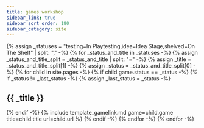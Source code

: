 ```yaml
---
title: games workshop
sidebar_link: true
sidebar_sort_order: 180
sidebar_category: site
---
```

{% assign _statuses = "testing=In Playtesting,idea=Idea Stage,shelved=On The Shelf" | split: "," -%}
{% for _status_and_title in _statuses -%}
{%   assign _status_and_title_split = _status_and_title | split: "=" -%}
{%   assign _title = _status_and_title_split[1] -%}
{%   assign _status = _status_and_title_split[0] -%}
{%   for child in site.pages -%}
{%     if child.game.status == _status -%}
{%       if _status != _last_status -%}
{%         assign _last_status = _status -%}

## {{ _title }}

{%       endif -%}
{%       include template_gamelink.md game=child.game title=child.title url=child.url %}
{%     endif -%}
{%   endfor -%}
{% endfor -%}
